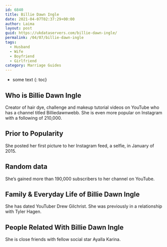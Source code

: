 ```yaml
---
id: 6840
title: Billie Dawn Ingle
date: 2021-04-07T02:37:29+00:00
author: Laima
layout: post
guid: https://ukdataservers.com/billie-dawn-ingle/
permalink: /04/07/billie-dawn-ingle
tags:
  - Husband
  - Wife
  - Boyfriend
  - Girlfriend
category: Marriage Guides
---
```


* some text
{: toc}


## Who is Billie Dawn Ingle
                  
                  
                  
Creator of hair dye, challenge and makeup tutorial videos on YouTube who has a channel titled Billiedawnwebb. She is even more popular on Instagram with a following of 210,000.
                  
              
            
              
            
                
                
                
## Prior to Popularity
                  
                  
                  
She posted her first picture to her Instagram feed, a selfie, in January of 2015.
                  
              
            
              
            
                
                
                
## Random data
                  
                  
                  
She&#8217;s gained more than 190,000 subscribers to her channel on YouTube.
                  
              
            
              
            
                
                
                
## Family & Everyday Life of Billie Dawn Ingle
                  
                  
                  
She has dated YouTuber Drew Gilchrist. She was previously in a relationship with Tyler Hagen. 
                  
              
            
              
            
                
                
                
## People Related With Billie Dawn Ingle
                  
                  
                  
She is close friends with fellow social star Ayalla Karina.
                  
              
            
              
            
                
              
            
              
              
            
            
              
            
          
          
          